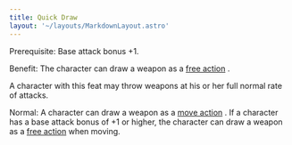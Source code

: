 ```yaml
---
title: Quick Draw
layout: '~/layouts/MarkdownLayout.astro'
---
```

Prerequisite: Base attack bonus +1.

Benefit: The character can draw a weapon as a [ free action](/modern.d20.srd/combat/action.types) .

A character with this feat may throw weapons at his or her full normal rate of
attacks.

Normal: A character can draw a weapon as a [ move action](/modern.d20.srd/combat/move.actions) . If a character has a base attack
bonus of +1 or higher, the character can draw a weapon as a [ free action](/modern.d20.srd/combat/action.types) when moving.

